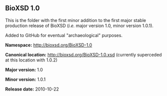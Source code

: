 ## BioXSD 1.0

This is the folder with the first minor addition to the first major stable production release of BioXSD (*i.e.* major version 1.0, minor version 1.0.1).

Added to GitHub for eventual "archaeological" purposes.



**Namespace:** http://bioxsd.org/BioXSD-1.0

**Canonical location:** http://bioxsd.org/BioXSD-1.0.xsd	(currently superceded at this location with 1.0.2)

**Major version:** 1.0

**Minor version:** 1.0.1

**Release date:** 2010-10-22
